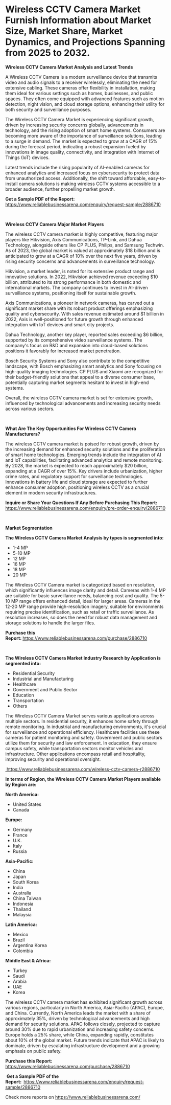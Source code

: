 <p><h1>Wireless CCTV Camera Market Furnish Information about Market Size, Market Share, Market Dynamics, and Projections Spanning from 2025 to 2032.</h1></p><p><strong>Wireless CCTV Camera Market Analysis and Latest Trends</strong></p>
<p><p>A Wireless CCTV Camera is a modern surveillance device that transmits video and audio signals to a receiver wirelessly, eliminating the need for extensive cabling. These cameras offer flexibility in installation, making them ideal for various settings such as homes, businesses, and public spaces. They often come equipped with advanced features such as motion detection, night vision, and cloud storage options, enhancing their utility for both security and surveillance purposes.</p><p>The Wireless CCTV Camera Market is experiencing significant growth, driven by increasing security concerns globally, advancements in technology, and the rising adoption of smart home systems. Consumers are becoming more aware of the importance of surveillance solutions, leading to a surge in demand. The market is expected to grow at a CAGR of 15% during the forecast period, indicating a robust expansion fueled by innovations in image quality, connectivity, and integration with Internet of Things (IoT) devices.</p><p>Latest trends include the rising popularity of AI-enabled cameras for enhanced analytics and increased focus on cybersecurity to protect data from unauthorized access. Additionally, the shift toward affordable, easy-to-install camera solutions is making wireless CCTV systems accessible to a broader audience, further propelling market growth.</p></p>
<p><strong>Get a Sample PDF of the Report:&nbsp;</strong> <a href="https://www.reliablebusinessarena.com/enquiry/request-sample/2886710?utm_campaign=2988&utm_medium=2&utm_source=Github&utm_content=ia&utm_term=13032025&utm_id=wireless-cctv-camera">https://www.reliablebusinessarena.com/enquiry/request-sample/2886710</a></p>
<p>&nbsp;</p>
<p><strong>Wireless CCTV Camera Major Market Players</strong></p>
<p><p>The wireless CCTV camera market is highly competitive, featuring major players like Hikvision, Axis Communications, TP-Link, and Dahua Technology, alongside others like CP PLUS, Philips, and Samsung Techwin. As of 2023, the global market is valued at approximately $18 billion and is anticipated to grow at a CAGR of 10% over the next five years, driven by rising security concerns and advancements in surveillance technology.</p><p>Hikvision, a market leader, is noted for its extensive product range and innovative solutions. In 2022, Hikvision achieved revenue exceeding $10 billion, attributed to its strong performance in both domestic and international markets. The company continues to invest in AI-driven surveillance systems, positioning itself for sustainable growth.</p><p>Axis Communications, a pioneer in network cameras, has carved out a significant market share with its robust product offerings emphasizing quality and cybersecurity. With sales revenue estimated around $1 billion in 2022, Axis is well-positioned for future growth through enhanced integration with IoT devices and smart city projects.</p><p>Dahua Technology, another key player, reported sales exceeding $6 billion, supported by its comprehensive video surveillance systems. The company's focus on R&D and expansion into cloud-based solutions positions it favorably for increased market penetration.</p><p>Bosch Security Systems and Sony also contribute to the competitive landscape, with Bosch emphasizing smart analytics and Sony focusing on high-quality imaging technologies. CP PLUS and Xiaomi are recognized for their budget-friendly solutions that appeal to a diverse consumer base, potentially capturing market segments hesitant to invest in high-end systems.</p><p>Overall, the wireless CCTV camera market is set for extensive growth, influenced by technological advancements and increasing security needs across various sectors.</p></p>
<p>&nbsp;</p>
<p><strong>What Are The Key Opportunities For Wireless CCTV Camera Manufacturers?</strong></p>
<p><p>The wireless CCTV camera market is poised for robust growth, driven by the increasing demand for enhanced security solutions and the proliferation of smart home technologies. Emerging trends include the integration of AI and IoT capabilities, facilitating advanced analytics and remote monitoring. By 2028, the market is expected to reach approximately $20 billion, expanding at a CAGR of over 15%. Key drivers include urbanization, higher crime rates, and regulatory support for surveillance technologies. Innovations in battery life and cloud storage are expected to further enhance consumer adoption, positioning wireless CCTV as a crucial element in modern security infrastructures.</p></p>
<p><strong>Inquire or Share Your Questions If Any Before Purchasing This Report:</strong> <a href="https://www.reliablebusinessarena.com/enquiry/pre-order-enquiry/2886710?utm_campaign=2988&utm_medium=2&utm_source=Github&utm_content=ia&utm_term=13032025&utm_id=wireless-cctv-camera">https://www.reliablebusinessarena.com/enquiry/pre-order-enquiry/2886710</a></p>
<p>&nbsp;</p>
<p><strong>Market Segmentation</strong></p>
<p><strong>The Wireless CCTV Camera Market Analysis by types is segmented into:</strong></p>
<p><ul><li>1-4 MP</li><li>5-10 MP</li><li>12 MP</li><li>16 MP</li><li>18 MP</li><li>20 MP</li></ul></p>
<p><p>The Wireless CCTV Camera market is categorized based on resolution, which significantly influences image clarity and detail. Cameras with 1-4 MP are suitable for basic surveillance needs, balancing cost and quality. The 5-10 MP range offers enhanced detail, ideal for larger areas. Cameras in the 12-20 MP range provide high-resolution imagery, suitable for environments requiring precise identification, such as retail or traffic surveillance. As resolution increases, so does the need for robust data management and storage solutions to handle the larger files.</p></p>
<p><strong>Purchase this Report:&nbsp;</strong><a href="https://www.reliablebusinessarena.com/purchase/2886710?utm_campaign=2988&utm_medium=2&utm_source=Github&utm_content=ia&utm_term=13032025&utm_id=wireless-cctv-camera">https://www.reliablebusinessarena.com/purchase/2886710</a></p>
<p>&nbsp;</p>
<p><strong>The Wireless CCTV Camera Market Industry Research by Application is segmented into:</strong></p>
<p><ul><li>Residential Security</li><li>Industrial and Manufacturing</li><li>Healthcare</li><li>Government and Public Sector</li><li>Education</li><li>Transportation</li><li>Others</li></ul></p>
<p><p>The Wireless CCTV Camera Market serves various applications across multiple sectors. In residential security, it enhances home safety through remote monitoring. In industrial and manufacturing environments, it's crucial for surveillance and operational efficiency. Healthcare facilities use these cameras for patient monitoring and safety. Government and public sectors utilize them for security and law enforcement. In education, they ensure campus safety, while transportation sectors monitor vehicles and infrastructure. Other applications encompass retail and hospitality, improving security and operational oversight.</p></p>
<p><a href="https://www.reliablebusinessarena.com/wireless-cctv-camera-r2886710?utm_campaign=2988&utm_medium=2&utm_source=Github&utm_content=ia&utm_term=13032025&utm_id=wireless-cctv-camera">&nbsp;https://www.reliablebusinessarena.com/wireless-cctv-camera-r2886710</a></p>
<p><strong>In terms of Region, the Wireless CCTV Camera Market Players available by Region are:</strong></p>
<p>
    <p> <strong> North America: </strong>
        <ul>
            <li>United States</li>
            <li>Canada</li>
        </ul>
        </p> 
    <p> <strong> Europe: </strong>
        <ul>
            <li>Germany</li>
            <li>France</li>
            <li>U.K.</li>
            <li>Italy</li>
            <li>Russia</li>
        </ul>
        </p> 
    <p> <strong> Asia-Pacific: </strong>
        <ul>
            <li>China</li>
            <li>Japan</li>
            <li>South Korea</li>
            <li>India</li>
            <li>Australia</li>
            <li>China Taiwan</li>
            <li>Indonesia</li>
            <li>Thailand</li>
            <li>Malaysia</li>
        </ul>
        </p> 
    <p> <strong> Latin America: </strong>
        <ul>
            <li>Mexico</li>
            <li>Brazil</li>
            <li>Argentina Korea</li>
            <li>Colombia</li>
        </ul>
        </p> 
    <p> <strong> Middle East & Africa: </strong>
        <ul>
            <li>Turkey</li>
            <li>Saudi</li>
            <li>Arabia</li>
            <li>UAE</li>
            <li>Korea</li>
        </ul>
    </p>
    </p>
<p><p>The wireless CCTV camera market has exhibited significant growth across various regions, particularly in North America, Asia-Pacific (APAC), Europe, and China. Currently, North America leads the market with a share of approximately 35%, driven by technological advancements and high demand for security solutions. APAC follows closely, projected to capture around 30% due to rapid urbanization and increasing safety concerns. Europe holds a 25% share, while China, expanding rapidly, constitutes about 10% of the global market. Future trends indicate that APAC is likely to dominate, driven by escalating infrastructure development and a growing emphasis on public safety.</p></p>
<p><strong>Purchase this Report: </strong><a href="https://www.reliablebusinessarena.com/purchase/2886710?utm_campaign=2988&utm_medium=2&utm_source=Github&utm_content=ia&utm_term=13032025&utm_id=wireless-cctv-camera">https://www.reliablebusinessarena.com/purchase/2886710</a></p>
<p>&nbsp;<strong>Get a Sample PDF of the Report:&nbsp;&nbsp;</strong><a href="https://www.reliablebusinessarena.com/enquiry/request-sample/2886710?utm_campaign=2988&utm_medium=2&utm_source=Github&utm_content=ia&utm_term=13032025&utm_id=wireless-cctv-camera">https://www.reliablebusinessarena.com/enquiry/request-sample/2886710</a></p>
<p><strong></strong></p>
<p>Check more reports on <a href="https://www.reliablebusinessarena.com/?utm_campaign=2988&utm_medium=2&utm_source=Github&utm_content=ia&utm_term=13032025&utm_id=wireless-cctv-camera">https://www.reliablebusinessarena.com/</a></p>